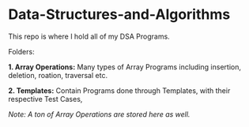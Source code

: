 # Data-Structures-and-Algorithms
This repo is where I hold all of my DSA Programs.


Folders:


**1. Array Operations:**
   Many types of Array Programs including insertion, deletion, roation, traversal etc.


**2. Templates:**
   Contain Programs done through Templates, with their respective Test Cases,
   
   *Note: A ton of Array Operations are stored here as well.*
